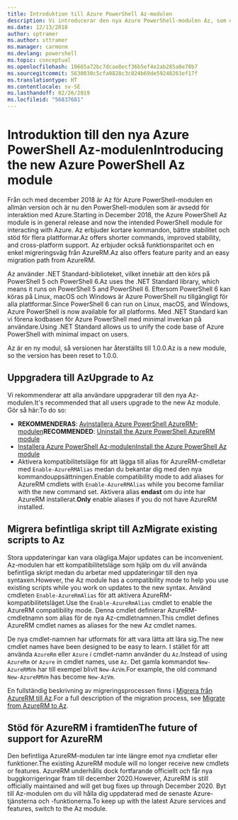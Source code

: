 ```yaml
---
title: Introduktion till Azure PowerShell Az-modulen
description: Vi introducerar den nya Azure PowerShell-modulen Az, som ersätter AzureRM-modulen.
ms.date: 12/13/2018
author: sptramer
ms.author: sttramer
ms.manager: carmonm
ms.devlang: powershell
ms.topic: conceptual
ms.openlocfilehash: 10665a72bc7dcae8ecf36b5ef4e2ab285a0e78b7
ms.sourcegitcommit: 5630030c5cfa9828c3c024b69de59248263ef17f
ms.translationtype: HT
ms.contentlocale: sv-SE
ms.lasthandoff: 02/26/2019
ms.locfileid: "56837681"
---
```

# <a name="introducing-the-new-azure-powershell-az-module"></a><span data-ttu-id="62b17-103">Introduktion till den nya Azure PowerShell Az-modulen</span><span class="sxs-lookup"><span data-stu-id="62b17-103">Introducing the new Azure PowerShell Az module</span></span>

<span data-ttu-id="62b17-104">Från och med december 2018 är Az för Azure PowerShell-modulen en allmän version och är nu den PowerShell-modulen som är avsedd för interaktion med Azure.</span><span class="sxs-lookup"><span data-stu-id="62b17-104">Starting in December 2018, the Azure PowerShell Az module is in general release and now the intended PowerShell module for interacting with Azure.</span></span> <span data-ttu-id="62b17-105">Az erbjuder kortare kommandon, bättre stabilitet och stöd för flera plattformar.</span><span class="sxs-lookup"><span data-stu-id="62b17-105">Az offers shorter commands, improved stability, and cross-platform support.</span></span> <span data-ttu-id="62b17-106">Az erbjuder också funktionsparitet och en enkel migreringsväg från AzureRM.</span><span class="sxs-lookup"><span data-stu-id="62b17-106">Az also offers feature parity and an easy migration path from AzureRM.</span></span>

<span data-ttu-id="62b17-107">Az använder .NET Standard-biblioteket, vilket innebär att den körs på PowerShell 5 och PowerShell 6.</span><span class="sxs-lookup"><span data-stu-id="62b17-107">Az uses the .NET Standard library, which means it runs on PowerShell 5 and PowerShell 6.</span></span>
<span data-ttu-id="62b17-108">Eftersom PowerShell 6 kan köras på Linux, macOS och Windows är Azure PowerShell nu tillgängligt för alla plattformar.</span><span class="sxs-lookup"><span data-stu-id="62b17-108">Since PowerShell 6 can run on Linux, macOS, and Windows, Azure PowerShell is now available for all platforms.</span></span>
<span data-ttu-id="62b17-109">Med .NET Standard kan vi förena kodbasen för Azure PowerShell med minimal inverkan på användare.</span><span class="sxs-lookup"><span data-stu-id="62b17-109">Using .NET Standard allows us to unify the code base of Azure PowerShell with minimal impact on users.</span></span>

<span data-ttu-id="62b17-110">Az är en ny modul, så versionen har återställts till 1.0.0.</span><span class="sxs-lookup"><span data-stu-id="62b17-110">Az is a new module, so the version has been reset to 1.0.0.</span></span>

## <a name="upgrade-to-az"></a><span data-ttu-id="62b17-111">Uppgradera till Az</span><span class="sxs-lookup"><span data-stu-id="62b17-111">Upgrade to Az</span></span>

<span data-ttu-id="62b17-112">Vi rekommenderar att alla användare uppgraderar till den nya Az-modulen.</span><span class="sxs-lookup"><span data-stu-id="62b17-112">It's recommended that all users upgrade to the new Az module.</span></span> <span data-ttu-id="62b17-113">Gör så här:</span><span class="sxs-lookup"><span data-stu-id="62b17-113">To do so:</span></span>

* <span data-ttu-id="62b17-114">__REKOMMENDERAS__: [Avinstallera Azure PowerShell AzureRM-modulen](/powershell/azure/uninstall-az-ps#uninstall-the-azurerm-module)</span><span class="sxs-lookup"><span data-stu-id="62b17-114">__RECOMMENDED__: [Uninstall the Azure PowerShell AzureRM module](/powershell/azure/uninstall-az-ps#uninstall-the-azurerm-module)</span></span>
* [<span data-ttu-id="62b17-115">Installera Azure PowerShell Az-modulen</span><span class="sxs-lookup"><span data-stu-id="62b17-115">Install the Azure PowerShell Az module</span></span>](/powershell/azure/install-az-ps)
* <span data-ttu-id="62b17-116">Aktivera kompatibilitetsläge för att lägga till alias för AzureRM-cmdletar med `Enable-AzureRMAlias` medan du bekantar dig med den nya kommandouppsättningen.</span><span class="sxs-lookup"><span data-stu-id="62b17-116">Enable compatibility mode to add aliases for AzureRM cmdlets with `Enable-AzureRMAlias` while you become familiar with the new command set.</span></span> <span data-ttu-id="62b17-117">Aktivera alias __endast__ om du inte har AzureRM installerat.</span><span class="sxs-lookup"><span data-stu-id="62b17-117">__Only__ enable aliases if you do not have AzureRM installed.</span></span>

## <a name="migrate-existing-scripts-to-az"></a><span data-ttu-id="62b17-118">Migrera befintliga skript till Az</span><span class="sxs-lookup"><span data-stu-id="62b17-118">Migrate existing scripts to Az</span></span>

<span data-ttu-id="62b17-119">Stora uppdateringar kan vara olägliga.</span><span class="sxs-lookup"><span data-stu-id="62b17-119">Major updates can be inconvenient.</span></span> <span data-ttu-id="62b17-120">Az-modulen har ett kompatibilitetsläge som hjälp om du vill använda befintliga skript medan du arbetar med uppdateringar till den nya syntaxen.</span><span class="sxs-lookup"><span data-stu-id="62b17-120">However, the Az module has a compatibility mode to help you use existing scripts while you work on updates to the new syntax.</span></span> <span data-ttu-id="62b17-121">Använd cmdleten `Enable-AzureRmAlias` för att aktivera AzureRM-kompatibilitetsläget.</span><span class="sxs-lookup"><span data-stu-id="62b17-121">Use the `Enable-AzureRmAlias` cmdlet to enable the AzureRM compatibility mode.</span></span> <span data-ttu-id="62b17-122">Denna cmdlet definierar AzureRM-cmdletnamn som alias för de nya Az-cmdletnamnen.</span><span class="sxs-lookup"><span data-stu-id="62b17-122">This cmdlet defines AzureRM cmdlet names as aliases for the new Az cmdlet names.</span></span>

<span data-ttu-id="62b17-123">De nya cmdlet-namnen har utformats för att vara lätta att lära sig.</span><span class="sxs-lookup"><span data-stu-id="62b17-123">The new cmdlet names have been designed to be easy to learn.</span></span> <span data-ttu-id="62b17-124">I stället för att använda `AzureRm` eller `Azure` i cmdlet-namn använder du `Az`.</span><span class="sxs-lookup"><span data-stu-id="62b17-124">Instead of using `AzureRm` or `Azure` in cmdlet names, use `Az`.</span></span> <span data-ttu-id="62b17-125">Det gamla kommandot `New-AzureRMVm` har till exempel blivit `New-AzVm`.</span><span class="sxs-lookup"><span data-stu-id="62b17-125">For example, the old command `New-AzureRMVm` has become `New-AzVm`.</span></span>

<span data-ttu-id="62b17-126">En fullständig beskrivning av migreringsprocessen finns i [Migrera från AzureRM till Az](migrate-from-azurerm-to-az.md).</span><span class="sxs-lookup"><span data-stu-id="62b17-126">For a full description of the migration process, see [Migrate from AzureRM to Az](migrate-from-azurerm-to-az.md).</span></span>

## <a name="the-future-of-support-for-azurerm"></a><span data-ttu-id="62b17-127">Stöd för AzureRM i framtiden</span><span class="sxs-lookup"><span data-stu-id="62b17-127">The future of support for AzureRM</span></span>

<span data-ttu-id="62b17-128">Den befintliga AzureRM-modulen tar inte längre emot nya cmdletar eller funktioner.</span><span class="sxs-lookup"><span data-stu-id="62b17-128">The existing AzureRM module will no longer receive new cmdlets or features.</span></span> <span data-ttu-id="62b17-129">AzureRM underhålls dock fortfarande officiellt och får nya buggkorrigeringar fram till december 2020.</span><span class="sxs-lookup"><span data-stu-id="62b17-129">However, AzureRM is still officially maintained and will get bug fixes up through December 2020.</span></span> <span data-ttu-id="62b17-130">Byt till Az-modulen om du vill hålla dig uppdaterad med de senaste Azure-tjänsterna och -funktionerna.</span><span class="sxs-lookup"><span data-stu-id="62b17-130">To keep up with the latest Azure services and features, switch to the Az module.</span></span>
